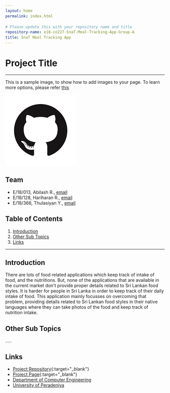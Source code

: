 ```yaml
---
layout: home
permalink: index.html

# Please update this with your repository name and title
repository-name: e18-co227-SnaT-Meal-Tracking-App-Group-A
title: SnaT Meal Tracking App
---
```


[comment]: # "This is the standard layout for the project, but you can clean this and use your own template"

# Project Title

---

This is a sample image, to show how to add images to your page. To learn more options, please refer [this](https://projects.ce.pdn.ac.lk/docs/faq/how-to-add-an-image/)

![Sample Image](./images/sample.png)


## Team
-  E/18/013, Abilash R., [email](mailto:e18013@eng.pdn.ac.lk)
-  E/18/128, Hariharan R., [email](mailto:e18128@eng.pdn.ac.lk)
-  E/18/366, Thulasiyan Y., [email](mailto:e18366@eng.pdn.ac.lk)

## Table of Contents
1. [Introduction](#introduction)
2. [Other Sub Topics](#other-sub-topics)
3. [Links](#links)

---

## Introduction
There are lots of food related applications which keep track of intake of food, and the nutriitions. But, none of the applications that are available in the current market don't provide proper details related to Sri Lankan food styles. It is harder for people in Sri Lanka in order to keep track of their daily intake of food.
This application mainly focusses on overcoming that problem, providing details related to Sri Lankan food styles in their native languages where they can take photos of the food and keep track of nutrition intake.
## Other Sub Topics

.....

## Links

- [Project Repository](https://github.com/cepdnaclk/SnaT-meal-tracking-app){:target="_blank"}
- [Project Page](https://github.com/cepdnaclk/e18-co227-SnaT-Meal-Tracking-App-Group-A){:target="_blank"}
- [Department of Computer Engineering](http://www.ce.pdn.ac.lk/)
- [University of Peradeniya](https://eng.pdn.ac.lk/)


[//]: # (Please refer this to learn more about Markdown syntax)
[//]: # (https://github.com/adam-p/markdown-here/wiki/Markdown-Cheatsheet)
